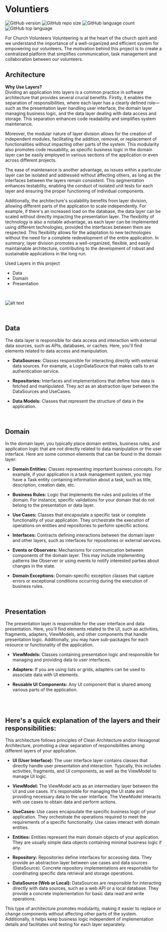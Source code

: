 # Voluntiers
![GitHub version](https://img.shields.io/badge/version-v1.0-green)
![GitHub repo size](https://img.shields.io/github/repo-size/FabianoSouzaPereira/cellsGroup?color=blue)
![GitHub language count](https://img.shields.io/github/languages/count/FabianoSouzaPereira/cellsGroup?color=red)
![GitHub top language](https://img.shields.io/github/languages/top/FabianoSouzaPereira/cellsGroup?color=green)</br> 

For Church Volunteers Volunteering is at the heart of the church spirit and we understand the importance of a well-organized and efficient system for empowering our volunteers. The motivation behind this project is to create a centralized platform that simplifies communication, task management and collaboration between our volunteers.
<br />

## Architecture
  **Why Use Layers?** 
  <br />
Dividing an application into layers is a common practice in software architecture that provides several crucial benefits. Firstly, it enables the separation of responsibilities, where each layer has a clearly defined role—such as the presentation layer handling user interface, the domain layer managing business logic, and the data layer dealing with data access and storage. This separation enhances code readability and simplifies system maintenance.

Moreover, the modular nature of layer division allows for the creation of independent modules, facilitating the addition, removal, or replacement of functionalities without impacting other parts of the system. This modularity also promotes code reusability, as specific business logic in the domain layer can be easily employed in various sections of the application or even across different projects.

The ease of maintenance is another advantage, as issues within a particular layer can be isolated and addressed without affecting others, as long as the interfaces between the layers remain consistent. This segmentation enhances testability, enabling the conduct of isolated unit tests for each layer and ensuring the proper functioning of individual components.

Additionally, the architecture's scalability benefits from layer division, allowing different parts of the application to scale independently. For example, if there's an increased load on the database, the data layer can be scaled without directly impacting the presentation layer. The flexibility of technology is also a notable advantage, as each layer can be implemented using different technologies, provided the interfaces between them are respected. This flexibility allows for the adaptation to new technologies without the need for a complete redevelopment of the entire application. In summary, layer division promotes a well-organized, flexible, and easily maintainable architecture, contributing to the development of robust and sustainable applications in the long run.
  
  Used Layers in this project 
  - Data
  - Domain
  - Presentation
<br />

![alt text](https://github.com/FabianoSouzaPereira/Voluntiers/blob/feature/UseCase/images/clean_arch.png?raw=true)
    
<br />

## Data
The data layer is responsible for data access and interaction with external data sources, such as APIs, databases, or caches. Here, you'll find elements related to data access and manipulation.

- **DataSources:** Classes responsible for interacting directly with external data sources. For example, a LoginDataSource that makes calls to an authentication service.

- **Repositories:** Interfaces and implementations that define how data is fetched and manipulated. They act as an abstraction layer between the DataSources and UseCases.

- **Data Models:** Classes that represent the structure of data in the application.
<br />

## Domain 
In the domain layer, you typically place domain entities, business rules, and application logic that are not directly related to data manipulation or the user interface. Here are some common elements that can be found in the domain layer:

- **Domain Entities:** Classes representing important business concepts. For example, if your application is a task management system, you may have a Task entity containing information about a task, such as title, description, creation date, etc.

- **Business Rules:** Logic that implements the rules and policies of the domain. For instance, specific validations for your domain that do not belong to the presentation or data layer.

- **Use Cases:** Classes that encapsulate a specific task or complete functionality of your application. They orchestrate the execution of operations on entities and repositories to perform specific actions.

- **Interfaces:** Contracts defining interactions between the domain layer and other layers, such as interfaces for repositories or external services.

- **Events or Observers:** Mechanisms for communication between components of the domain layer. This may include implementing patterns like Observer or using events to notify interested parties about changes in the state.

- **Domain Exceptions:** Domain-specific exception classes that capture errors or exceptional conditions occurring during the execution of business rules.
<br />

## Presentation 
The presentation layer is responsible for the user interface and data presentation. Here, you'll find elements related to the UI, such as activities, fragments, adapters, ViewModels, and other components that handle presentation logic. Additionally, you may have sub-packages for each resource or functionality of the application.

- **ViewModels:** Classes containing presentation logic and responsible for managing and providing data to user interfaces.

- **Adapters:** If you are using lists or grids, adapters can be used to associate data with UI elements.
- **Reusable UI Components:** Any UI component that is shared among various parts of the application.
<br />
<br />

## Here's a quick explanation of the layers and their responsibilities:
This architecture follows principles of Clean Architecture and/or Hexagonal Architecture, promoting a clear separation of responsibilities among different layers of your application.



- **UI (User Interface):** The user interface layer contains classes that directly handle user presentation and interaction. Typically, this includes activities, fragments, and UI components, as well as the ViewModel to manage UI logic.

- **ViewModel:** The ViewModel acts as an intermediary layer between the UI and use cases. It's responsible for managing the UI state and providing necessary data to the user interface. The ViewModel interacts with use cases to obtain data and perform actions.

- **UseCases:** Use cases encapsulate the specific business logic of your application. They orchestrate the operations required to meet the requirements of a specific functionality. Use cases interact with domain entities.

- **Entities:** Entities represent the main domain objects of your application. They are usually simple data objects containing minimal business logic if any.

- **Repository:** Repositories define interfaces for accessing data. They provide an abstraction layer between use cases and data sources (DataSource). Concrete repository implementations are responsible for coordinating specific data retrieval and storage operations.

- **DataSource (Web or Local):** DataSources are responsible for interacting directly with data sources, such as a web API or a local database. They provide a concrete implementation for basic data read and write operations.

This type of architecture promotes modularity, making it easier to replace or change components without affecting other parts of the system. Additionally, it helps keep business logic independent of implementation details and facilitates unit testing for each layer separately.



  
